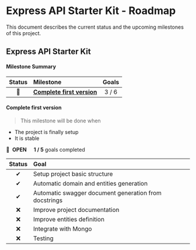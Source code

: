 # Express API Starter Kit - Roadmap

This document describes the current status and the upcoming milestones of this project.

## Express API Starter Kit

#### Milestone Summary

| Status | Milestone | Goals |
| :---: | :--- | :---: |
| 🚀 | **[Complete first version](#complete-first-version)** | 3 / 6 |


#### Complete first version

> This milestone will be done when 
* The project is finally setup
* It is stable


🚀 &nbsp;**OPEN** &nbsp; &nbsp;&nbsp;**1 / 5** goals completed

| Status | Goal |
| :---: | :--- |
| ✔ | Setup project basic structure |
| ✔ | Automatic domain and entities generation |
| ✔ | Automatic swagger document generation from docstrings |
| ❌ |  Improve project documentation  |
| ❌ |  Improve entities definition  |
| ❌ |  Integrate with Mongo  |
| ❌ |  Testing  |


